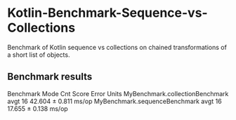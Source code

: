 # Kotlin-Benchmark-Sequence-vs-Collections
Benchmark of Kotlin sequence vs collections on chained transformations of a short list of objects.

## Benchmark results

Benchmark                        Mode  Cnt   Score   Error  Units
MyBenchmark.collectionBenchmark  avgt   16  42.604 ± 0.811  ms/op
MyBenchmark.sequenceBenchmark    avgt   16  17.655 ± 0.138  ms/op
